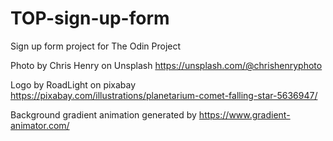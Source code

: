 # TOP-sign-up-form
Sign up form project for The Odin Project

Photo by Chris Henry on Unsplash
https://unsplash.com/@chrishenryphoto

Logo by RoadLight on pixabay
https://pixabay.com/illustrations/planetarium-comet-falling-star-5636947/

Background gradient animation generated by 
https://www.gradient-animator.com/